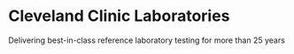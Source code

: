 # Cleveland Clinic Laboratories

Delivering best-in-class reference laboratory testing for more than 25 years
